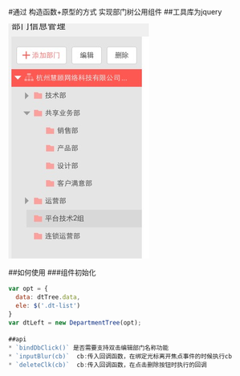 #通过 构造函数+原型的方式 实现部门树公用组件
##工具库为jquery


![image](https://github.com/superRzx/departmentTreeComponent/blob/master/img/design.png "效果图")

##如何使用
###组件初始化
```javascript
var opt = {
  data: dtTree.data,
  ele: $('.dt-list')
}
var dtLeft = new DepartmentTree(opt);

##api    
* `bindDbClick()` 是否需要支持双击编辑部门名称功能
* `inputBlur(cb)`  cb:传入回调函数，在绑定光标离开焦点事件的时候执行cb
* `deleteClk(cb)`  cb:传入回调函数，在点击删除按钮时执行的回调